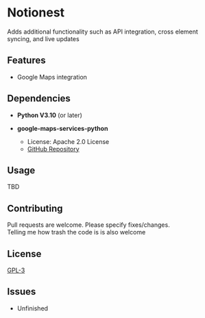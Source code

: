 # Notionest

Adds additional functionality such as API integration, cross element syncing, and live updates

## Features

- Google Maps integration


## Dependencies
- **Python V3.10** (or later)


- **google-maps-services-python**
  - License: Apache 2.0 License
  - [GitHub Repository](https://github.com/googlemaps/google-maps-services-python)



## Usage

TBD

## Contributing
Pull requests are welcome. Please specify fixes/changes.  
Telling me how trash the code is is also welcome

## License
[GPL-3](https://choosealicense.com/licenses/gpl-3.0/)


## Issues

- Unfinished